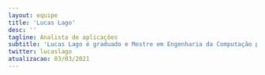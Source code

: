 ```yaml
---
layout: equipe
title: 'Lucas Lago'
desc: ''
tagline: Analista de aplicações
subtitle: 'Lucas Lago é graduado e Mestre em Engenharia da Computação pela Escola Politécnica. Abandonou o desenvolvimento de software para se arriscar no jornalismo e vivenciou seu primeiro passaralho. Desenvolve projetos de código aberto com foco em transparência e combate a deseinformação. No VOLT/Núcleo é palpiteiro freelancer.'
twitter: lucaslago
atualizacao: 03/03/2021
---
```

